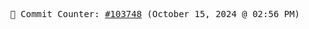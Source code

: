 <p align="center">
    <samp>
        📮 Commit Counter: <a href="https://github.com/Javascript-void0/Javascript-void0/commits/main">#103748</a> (October 15, 2024 @ 02:56 PM)
    </samp>
</p>